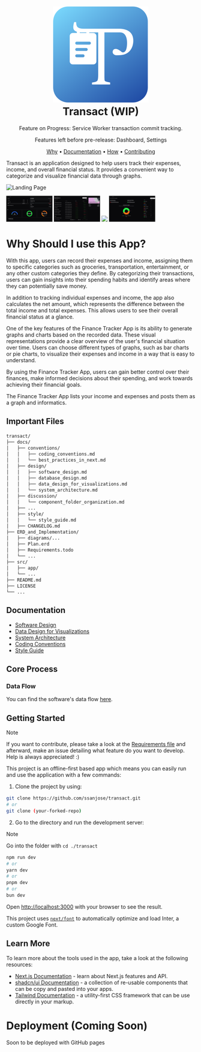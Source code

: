 <h1 align="center">
  <br />
  <img alt="Transact" title="Transact" src="./public/favicon.svg" />
  <br />
  Transact (WIP)
  <br />
</h1>

<div>
  <p align="center">
    Feature on Progress: Service Worker transaction commit tracking.
  </p>
  <p align="center">Features left before pre-release: Dashboard, Settings</p>
</div>

<p align="center">
  <a href="#why-should-i-use-this-app">Why</a> •
  <a href="#documentation">Documentation</a> •
  <a href="#core-process">How</a> •
  <a href="#getting-started">Contributing</a>
</p>

Transact is an application designed to help users track their expenses, income, and overall financial status. It provides a convenient way to categorize and visualize financial data through graphs.

![Landing Page](/public/transact_landing.jpg)

<img src="./public/transact_overview.jpg" width="24.4%" /> <img src="./public/transact_account_view.jpg" width="24.4%" /> <img src="./public/transact_transaction_form.jpg" width="24.4%" /> <img src="./public/transact_categories.jpg" width="24.4%" />

# Why Should I use this App?

With this app, users can record their expenses and income, assigning them to specific categories such as groceries, transportation, entertainment, or any other custom categories they define. By categorizing their transactions, users can gain insights into their spending habits and identify areas where they can potentially save money.

In addition to tracking individual expenses and income, the app also calculates the net amount, which represents the difference between the total income and total expenses. This allows users to see their overall financial status at a glance.

One of the key features of the Finance Tracker App is its ability to generate graphs and charts based on the recorded data. These visual representations provide a clear overview of the user's financial situation over time. Users can choose different types of graphs, such as bar charts or pie charts, to visualize their expenses and income in a way that is easy to understand.

By using the Finance Tracker App, users can gain better control over their finances, make informed decisions about their spending, and work towards achieving their financial goals.

The Finance Tracker App lists your income and expenses and posts them as a graph and informatics.

## Important Files
```
transact/
├── docs/
│   ├── conventions/
│   │   ├── coding_conventions.md
│   │   └── best_practices_in_next.md
│   ├── design/
│   │   ├── software_design.md
│   │   ├── database_design.md
│   │   ├── data_design_for_visualizations.md
│   │   └── system_architecture.md
│   ├── discussion/
│   │   └── component_folder_organization.md
│   ├── ...
│   ├── style/
│   │   └── style_guide.md
│   ├── CHANGELOG.md
├── ERD_and_Implementation/
│   ├── diagrams/...
│   ├── Plan.erd
│   ├── Requirements.todo
│   └── ...
├── src/
│   ├── app/
│   └── ...
├── README.md
├── LICENSE
└── ...
```

## Documentation
- [Software Design](./docs/design/software_design.md)
- [Data Design for Visualizations](./docs/design/data_design_for_visualizations.md)
- [System Architecture](./docs/design/system_architecture.md)
- [Coding Conventions](./docs/conventions/coding_conventions.md)
- [Style Guide](./docs/style/style_guide.md)

## Core Process
### Data Flow
You can find the software's data flow [here](./docs/design/software_design.md).

## Getting Started
> [!NOTE]
> If you want to contribute, please take a look at the [Requirements file](./ERD_and_Implementation/Requirements.todo) and afterward, make an issue detailing what feature do you want to develop. Help is always appreciated! :)

This project is an offline-first based app which means you can easily run and use the application with a few commands:

1. Clone the project by using:
```bash
git clone https://github.com/ssanjose/transact.git
# or
git clone (your-forked-repo)
```

2. Go to the directory and run the development server:

> [!NOTE]
> Go into the folder with `cd ./transact`

```bash
npm run dev
# or
yarn dev
# or
pnpm dev
# or
bun dev
```

Open [http://localhost:3000](http://localhost:3000) with your browser to see the result.

This project uses [`next/font`](https://nextjs.org/docs/basic-features/font-optimization) to automatically optimize and load Inter, a custom Google Font.

## Learn More

To learn more about the tools used in the app, take a look at the following resources:
- [Next.js Documentation](https://nextjs.org/docs) - learn about Next.js features and API.
- [shadcn/ui Documentation](https://ui.shadcn.com/) - a collection of re-usable components that can be copy and pasted into your apps.
- [Tailwind Documentation](https://tailwindcss.com/) - a utility-first CSS framework that can be use directly in your markup.

# Deployment (Coming Soon)
Soon to be deployed with GitHub pages
